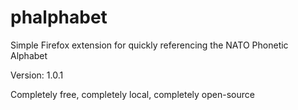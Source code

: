 # phalphabet

Simple Firefox extension for quickly referencing the NATO Phonetic Alphabet

Version: 1.0.1

Completely free, completely local, completely open-source